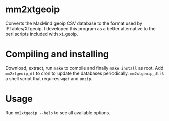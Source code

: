 # mm2xtgeoip
Converts the MaxMind geoip CSV database to the format used by IPTables/XTgeoip. I developed this program as a better alternative to the perl scripts included with xt_geoip.

# Compiling and installing
Download, extract, run `make` to compile and finally `make install` as root. Add `mm2xtgeoip_dl` to cron to update the databases periodically. `mm2xtgeoip_dl` is a shell script that requires `wget` and `unzip`.

# Usage
Run `mm2xtgeoip --help` to see all available options. 
